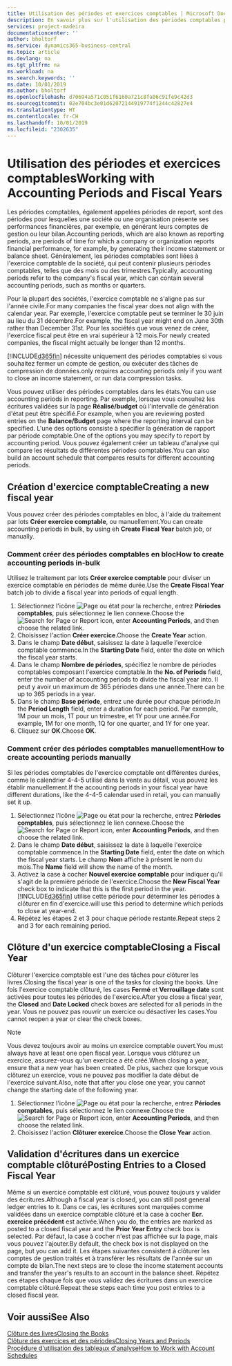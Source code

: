 ```yaml
---
title: Utilisation des périodes et exercices comptables | Microsoft Docs
description: En savoir plus sur l'utilisation des périodes comptables pour définir le moment où votre société fait état de ses performances financières.
services: project-madeira
documentationcenter: ''
author: bholtorf
ms.service: dynamics365-business-central
ms.topic: article
ms.devlang: na
ms.tgt_pltfrm: na
ms.workload: na
ms.search.keywords: ''
ms.date: 10/01/2019
ms.author: bholtorf
ms.openlocfilehash: d70694a571c051f6160a721c8fa06c91fe9c42d3
ms.sourcegitcommit: 02e704bc3e01d62072144919774f1244c42827e4
ms.translationtype: HT
ms.contentlocale: fr-CH
ms.lasthandoff: 10/01/2019
ms.locfileid: "2302635"
---
```

# <a name="working-with-accounting-periods-and-fiscal-years"></a><span data-ttu-id="14aaa-103">Utilisation des périodes et exercices comptables</span><span class="sxs-lookup"><span data-stu-id="14aaa-103">Working with Accounting Periods and Fiscal Years</span></span>
<span data-ttu-id="14aaa-104">Les périodes comptables, également appelées périodes de report, sont des périodes pour lesquelles une société ou une organisation présente ses performances financières, par exemple, en générant leurs comptes de gestion ou leur bilan.</span><span class="sxs-lookup"><span data-stu-id="14aaa-104">Accounting periods, which are also known as reporting periods, are periods of time for which a company or organization reports financial performance, for example, by generating their income statement or balance sheet.</span></span> <span data-ttu-id="14aaa-105">Généralement, les périodes comptables sont liées à l'exercice comptable de la société, qui peut contenir plusieurs périodes comptables, telles que des mois ou des trimestres.</span><span class="sxs-lookup"><span data-stu-id="14aaa-105">Typically, accounting periods refer to the company's fiscal year, which can contain several accounting periods, such as months or quarters.</span></span>

<span data-ttu-id="14aaa-106">Pour la plupart des sociétés, l'exercice comptable ne s'aligne pas sur l'année civile.</span><span class="sxs-lookup"><span data-stu-id="14aaa-106">For many companies the fiscal year does not align with the calendar year.</span></span> <span data-ttu-id="14aaa-107">Par exemple, l'exercice comptable peut se terminer le 30 juin au lieu du 31 décembre.</span><span class="sxs-lookup"><span data-stu-id="14aaa-107">For example, the fiscal year might end on June 30th rather than December 31st.</span></span> <span data-ttu-id="14aaa-108">Pour les sociétés que vous venez de créer, l'exercice fiscal peut être en vrai supérieur à 12 mois.</span><span class="sxs-lookup"><span data-stu-id="14aaa-108">For newly created companies, the fiscal might actually be longer than 12 months.</span></span> 

[!INCLUDE[d365fin](includes/d365fin_md.md)] <span data-ttu-id="14aaa-109">nécessite uniquement des périodes comptables si vous souhaitez fermer un compte de gestion, ou exécuter des tâches de compression de données.</span><span class="sxs-lookup"><span data-stu-id="14aaa-109">only requires accounting periods only if you want to close an income statement, or run data compression tasks.</span></span> 

<span data-ttu-id="14aaa-110">Vous pouvez utiliser des périodes comptables dans les états.</span><span class="sxs-lookup"><span data-stu-id="14aaa-110">You can use accounting periods in reporting.</span></span> <span data-ttu-id="14aaa-111">Par exemple, lorsque vous consultez les écritures validées sur la page **Réalisé/budget** où l'intervalle de génération d'état peut être spécifié.</span><span class="sxs-lookup"><span data-stu-id="14aaa-111">For example, when you are reviewing posted entries on the **Balance/Budget** page where the reporting interval can be specified.</span></span> <span data-ttu-id="14aaa-112">L'une des options consiste à spécifier la génération de rapport par période comptable.</span><span class="sxs-lookup"><span data-stu-id="14aaa-112">One of the options you may specify to report by accounting period.</span></span> <span data-ttu-id="14aaa-113">Vous pouvez également créer un tableau d'analyse qui compare les résultats de différentes périodes comptables.</span><span class="sxs-lookup"><span data-stu-id="14aaa-113">You can also build an account schedule that compares results for different accounting periods.</span></span>

## <a name="creating-a-new-fiscal-year"></a><span data-ttu-id="14aaa-114">Création d'exercice comptable</span><span class="sxs-lookup"><span data-stu-id="14aaa-114">Creating a new fiscal year</span></span>
<span data-ttu-id="14aaa-115">Vous pouvez créer des périodes comptables en bloc, à l'aide du traitement par lots **Créer exercice comptable**, ou manuellement.</span><span class="sxs-lookup"><span data-stu-id="14aaa-115">You can create accounting periods in bulk, by using eh **Create Fiscal Year** batch job, or manually.</span></span>

### <a name="how-to-create-accounting-periods-in-bulk"></a><span data-ttu-id="14aaa-116">Comment créer des périodes comptables en bloc</span><span class="sxs-lookup"><span data-stu-id="14aaa-116">How to create accounting periods in-bulk</span></span>
<span data-ttu-id="14aaa-117">Utilisez le traitement par lots **Créer exercice comptable** pour diviser un exercice comptable en périodes de même durée.</span><span class="sxs-lookup"><span data-stu-id="14aaa-117">Use the **Create Fiscal Year** batch job to divide a fiscal year into periods of equal length.</span></span>  

1. <span data-ttu-id="14aaa-118">Sélectionnez l'icône ![Page ou état pour la recherche](media/ui-search/search_small.png "icône Page ou état pour la recherche"), entrez **Périodes comptables**, puis sélectionnez le lien connexe.</span><span class="sxs-lookup"><span data-stu-id="14aaa-118">Choose the ![Search for Page or Report](media/ui-search/search_small.png "Search for Page or Report icon") icon, enter **Accounting Periods**, and then choose the related link.</span></span>  
2. <span data-ttu-id="14aaa-119">Choisissez l'action **Créer exercice**.</span><span class="sxs-lookup"><span data-stu-id="14aaa-119">Choose the **Create Year** action.</span></span>  <!--What about the Scheduling option? Should we mention that? There's also the Report Output Type field...-->
3. <span data-ttu-id="14aaa-120">Dans le champ **Date début**, saisissez la date à laquelle l'exercice comptable commence.</span><span class="sxs-lookup"><span data-stu-id="14aaa-120">In the **Starting Date** field, enter the date on which the fiscal year starts.</span></span>  
4. <span data-ttu-id="14aaa-121">Dans le champ **Nombre de périodes**, spécifiez le nombre de périodes comptables composant l'exercice comptable.</span><span class="sxs-lookup"><span data-stu-id="14aaa-121">In the **No. of Periods** field, enter the number of accounting periods to divide the fiscal year into.</span></span> <span data-ttu-id="14aaa-122">Il peut y avoir un maximum de 365 périodes dans une année.</span><span class="sxs-lookup"><span data-stu-id="14aaa-122">There can be up to 365 periods in a year.</span></span>  
5. <span data-ttu-id="14aaa-123">Dans le champ **Base période**, entrez une durée pour chaque période.</span><span class="sxs-lookup"><span data-stu-id="14aaa-123">In the **Period Length** field, enter a duration for each period.</span></span> <span data-ttu-id="14aaa-124">Par exemple, 1M pour un mois, 1T pour un trimestre, et 1Y pour une année.</span><span class="sxs-lookup"><span data-stu-id="14aaa-124">For example, 1M for one month, 1Q for one quarter, and 1Y for one year.</span></span>  
6. <span data-ttu-id="14aaa-125">Cliquez sur **OK**.</span><span class="sxs-lookup"><span data-stu-id="14aaa-125">Choose **OK**.</span></span>  

### <a name="how-to-create-accounting-periods-manually"></a><span data-ttu-id="14aaa-126">Comment créer des périodes comptables manuellement</span><span class="sxs-lookup"><span data-stu-id="14aaa-126">How to create accounting periods manually</span></span>
<span data-ttu-id="14aaa-127">Si les périodes comptables de l'exercice comptable ont différentes durées, comme le calendrier 4-4-5 utilisé dans la vente au détail, vous pouvez les établir manuellement.</span><span class="sxs-lookup"><span data-stu-id="14aaa-127">If the accounting periods in your fiscal year have different durations, like the 4-4-5 calendar used in retail, you can manually set it up.</span></span>  
  
1. <span data-ttu-id="14aaa-128">Sélectionnez l'icône ![Page ou état pour la recherche](media/ui-search/search_small.png "icône Page ou état pour la recherche"), entrez **Périodes comptables**, puis sélectionnez le lien connexe.</span><span class="sxs-lookup"><span data-stu-id="14aaa-128">Choose the ![Search for Page or Report](media/ui-search/search_small.png "Search for Page or Report icon") icon, enter **Accounting Periods**, and then choose the related link.</span></span>  
2. <span data-ttu-id="14aaa-129">Dans le champ **Date début**, saisissez la date à laquelle l'exercice comptable commence.</span><span class="sxs-lookup"><span data-stu-id="14aaa-129">In the **Starting Date** field, enter the date on which the fiscal year starts.</span></span> <span data-ttu-id="14aaa-130">Le champ **Nom** affiche à présent le nom du mois.</span><span class="sxs-lookup"><span data-stu-id="14aaa-130">The **Name** field will show the name of the month.</span></span>  
3. <span data-ttu-id="14aaa-131">Activez la case à cocher **Nouvel exercice comptable** pour indiquer qu'il s'agit de la première période de l'exercice.</span><span class="sxs-lookup"><span data-stu-id="14aaa-131">Choose the **New Fiscal Year** check box to indicate that this is the first period in the year.</span></span> [!INCLUDE[d365fin](includes/d365fin_md.md)] <span data-ttu-id="14aaa-132">utilise cette période pour déterminer les périodes à clôturer en fin d'exercice.</span><span class="sxs-lookup"><span data-stu-id="14aaa-132">will use this period to determine which periods to close at year-end.</span></span>
4. <span data-ttu-id="14aaa-133">Répétez les étapes 2 et 3 pour chaque période restante.</span><span class="sxs-lookup"><span data-stu-id="14aaa-133">Repeat steps 2 and 3 for each remaining period.</span></span>  

## <a name="closing-a-fiscal-year"></a><span data-ttu-id="14aaa-134">Clôture d'un exercice comptable</span><span class="sxs-lookup"><span data-stu-id="14aaa-134">Closing a Fiscal Year</span></span>
<span data-ttu-id="14aaa-135">Clôturer l'exercice comptable est l'une des tâches pour clôturer les livres.</span><span class="sxs-lookup"><span data-stu-id="14aaa-135">Closing the fiscal year is one of the tasks for closing the books.</span></span> <span data-ttu-id="14aaa-136">Une fois l'exercice comptable clôturé, les cases **Fermé** et **Verrouillage date** sont activées pour toutes les périodes de l'exercice.</span><span class="sxs-lookup"><span data-stu-id="14aaa-136">After you close a fiscal year, the **Closed** and **Date Locked** check boxes are selected for all periods in the year.</span></span> <span data-ttu-id="14aaa-137">Vous ne pouvez pas rouvrir un exercice ou désactiver les cases.</span><span class="sxs-lookup"><span data-stu-id="14aaa-137">You cannot reopen a year or clear the check boxes.</span></span>

> [!NOTE]  
>  <span data-ttu-id="14aaa-138">Vous devez toujours avoir au moins un exercice comptable ouvert.</span><span class="sxs-lookup"><span data-stu-id="14aaa-138">You must always have at least one open fiscal year.</span></span> <span data-ttu-id="14aaa-139">Lorsque vous clôturez un exercice, assurez-vous qu'un exercice a été créé.</span><span class="sxs-lookup"><span data-stu-id="14aaa-139">When closing a year, ensure that a new year has been created.</span></span> <span data-ttu-id="14aaa-140">De plus, sachez que lorsque vous clôturez un exercice, vous ne pouvez pas modifier la date début de l'exercice suivant.</span><span class="sxs-lookup"><span data-stu-id="14aaa-140">Also, note that after you close one year, you cannot change the starting date of the following year.</span></span>

1. <span data-ttu-id="14aaa-141">Sélectionnez l'icône ![Page ou état pour la recherche](media/ui-search/search_small.png "icône Page ou état pour la recherche"), entrez **Périodes comptables**, puis sélectionnez le lien connexe.</span><span class="sxs-lookup"><span data-stu-id="14aaa-141">Choose the ![Search for Page or Report](media/ui-search/search_small.png "Search for Page or Report icon") icon, enter **Accounting Periods**, and then choose the related link.</span></span>  
2. <span data-ttu-id="14aaa-142">Choisissez l'action **Clôturer exercice**.</span><span class="sxs-lookup"><span data-stu-id="14aaa-142">Choose the **Close Year** action.</span></span>  

## <a name="posting-entries-to-a-closed-fiscal-year"></a><span data-ttu-id="14aaa-143">Validation d'écritures dans un exercice comptable clôturé</span><span class="sxs-lookup"><span data-stu-id="14aaa-143">Posting Entries to a Closed Fiscal Year</span></span>
<span data-ttu-id="14aaa-144">Même si un exercice comptable est clôturé, vous pouvez toujours y valider des écritures.</span><span class="sxs-lookup"><span data-stu-id="14aaa-144">Although a fiscal year is closed, you can still post general ledger entries to it.</span></span> <span data-ttu-id="14aaa-145">Dans ce cas, les écritures sont marquées comme validées dans un exercice comptable clôturé et la case à cocher **Ecr. exercice précédent** est activée.</span><span class="sxs-lookup"><span data-stu-id="14aaa-145">When you do, the entries are marked as posted to a closed fiscal year and the **Prior Year Entry** check box is selected.</span></span> <span data-ttu-id="14aaa-146">Par défaut, la case à cocher n'est pas affichée sur la page, mais vous pouvez l'ajouter.</span><span class="sxs-lookup"><span data-stu-id="14aaa-146">By default, the check box is not displayed on the page, but you can add it.</span></span> <span data-ttu-id="14aaa-147">Les étapes suivantes consistent à clôturer les comptes de gestion traités et à transférer les résultats de l'année sur un compte de bilan.</span><span class="sxs-lookup"><span data-stu-id="14aaa-147">The next steps are to close the income statement accounts and transfer the year's results to an account in the balance sheet.</span></span> <span data-ttu-id="14aaa-148">Répétez ces étapes chaque fois que vous validez des écritures dans un exercice comptable clôturé.</span><span class="sxs-lookup"><span data-stu-id="14aaa-148">Repeat these steps each time you post entries to a closed fiscal year.</span></span>

## <a name="see-also"></a><span data-ttu-id="14aaa-149">Voir aussi</span><span class="sxs-lookup"><span data-stu-id="14aaa-149">See Also</span></span>
[<span data-ttu-id="14aaa-150">Clôture des livres</span><span class="sxs-lookup"><span data-stu-id="14aaa-150">Closing the Books</span></span>](year-close-books.md)  
[<span data-ttu-id="14aaa-151">Clôture des exercices et des périodes</span><span class="sxs-lookup"><span data-stu-id="14aaa-151">Closing Years and Periods</span></span>](year-close-years-periods.md)  
[<span data-ttu-id="14aaa-152">Procédure d'utilisation des tableaux d'analyse</span><span class="sxs-lookup"><span data-stu-id="14aaa-152">How to Work with Account Schedules</span></span>](bi-how-work-account-schedule.md)  
  





